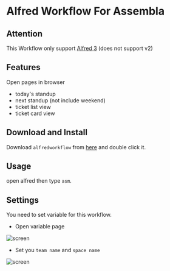 
# Alfred Workflow For Assembla

## Attention

This Workflow only support [Alfred 3](https://www.alfredapp.com/) (does not support v2)

## Features

Open pages in browser

- today's standup
- next standup (not include weekend) 
- ticket list view
- ticket card view

## Download and Install

Download `alfredworkflow` from [here](https://github.com/tomoyukikashiro/assembla-alfred-workflow/releases/latest) and double click it.

## Usage

open alfred then type `asm`.

## Settings

You need to set variable for this workflow.

- Open variable page

![screen](https://i.gyazo.com/a547897bf33d3cf3dc122c18f8cc6ae9.png)

- Set you `team name` and `space name`

![screen](https://i.gyazo.com/284017a66abde12dee7b51d881bfb18f.png)
